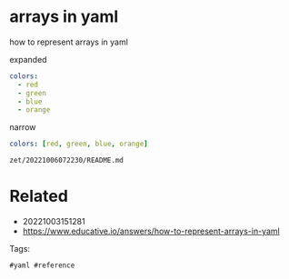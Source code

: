 # arrays in yaml

how to represent arrays in yaml

expanded
```yaml
colors: 
  - red
  - green
  - blue
  - orange
```

narrow
```yaml
colors: [red, green, blue, orange]
```

` zet/20221006072230/README.md `

# Related

- 20221003151281
- https://www.educative.io/answers/how-to-represent-arrays-in-yaml

Tags:

    #yaml #reference
